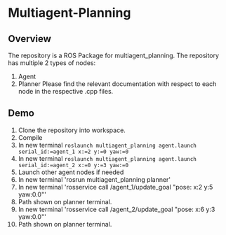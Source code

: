 # Multiagent-Planning
## Overview
The repository is a ROS Package for multiagent_planning. The repository has multiple 2 types of nodes:
1. Agent
2. Planner
Please find the relevant documentation with respect to each node in the respective .cpp files.

## Demo
1. Clone the repository into workspace.
2. Compile
3. In new terminal `roslaunch multiagent_planning agent.launch serial_id:=agent_1 x:=2 y:=0 yaw:=0`
4. In new terminal `roslaunch multiagent_planning agent.launch serial_id:=agent_2 x:=0 y:=3 yaw:=0`
5. Launch other agent nodes if needed
6. In new terminal 'rosrun multiagent_planning planner'
7. In new terminal 'rosservice call /agent_1/update_goal "pose: x:2 y:5 yaw:0.0"'
8. Path shown on planner terminal.
9. In new terminal 'rosservice call /agent_2/update_goal "pose: x:6 y:3 yaw:0.0"'
10. Path shown on planner terminal.
